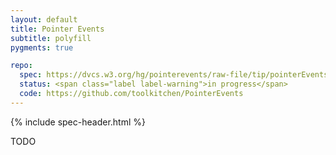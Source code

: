 ```yaml
---
layout: default
title: Pointer Events
subtitle: polyfill
pygments: true

repo:
  spec: https://dvcs.w3.org/hg/pointerevents/raw-file/tip/pointerEvents.html
  status: <span class="label label-warning">in progress</span>
  code: https://github.com/toolkitchen/PointerEvents
---
```


{% include spec-header.html %}

TODO